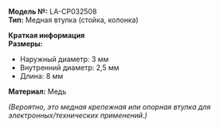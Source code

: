 **Модель №:** LA-CP032508  
**Тип:** Медная втулка (стойка, колонка)  

**Краткая информация**  
**Размеры:**  
- Наружный диаметр: 3 мм  
- Внутренний диаметр: 2,5 мм  
- Длина: 8 мм  

**Материал:** Медь  

*(Вероятно, это медная крепежная или опорная втулка для электронных/технических применений.)*